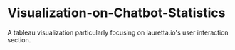 # Visualization-on-Chatbot-Statistics

A tableau visualization particularly focusing on lauretta.io's user interaction section.
